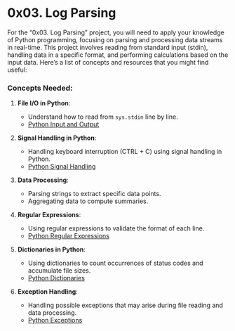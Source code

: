 0x03. Log Parsing
===================

For the “0x03. Log Parsing” project, you will need to apply your knowledge of Python programming, focusing on parsing and processing data streams in real-time. This project involves reading from standard input (stdin), handling data in a specific format, and performing calculations based on the input data. Here’s a list of concepts and resources that you might find useful:

### Concepts Needed:

1.  **File I/O in Python**:
    
    *   Understand how to read from `sys.stdin` line by line.
    *   [Python Input and Output](https://docs.python.org/3/tutorial/inputoutput.html)
2.  **Signal Handling in Python**:
    
    *   Handling keyboard interruption (CTRL + C) using signal handling in Python.
    *   [Python Signal Handling](https://docs.python.org/3/library/signal.html)
3.  **Data Processing**:
    
    *   Parsing strings to extract specific data points.
    *   Aggregating data to compute summaries.
4.  **Regular Expressions**:
    
    *   Using regular expressions to validate the format of each line.
    *   [Python Regular Expressions](https://docs.python.org/3/library/re.html)
5.  **Dictionaries in Python**:
    
    *   Using dictionaries to count occurrences of status codes and accumulate file sizes.
    *   [Python Dictionaries](https://docs.python.org/3/tutorial/datastructures.html#dictionaries)
6.  **Exception Handling**:
    
    *   Handling possible exceptions that may arise during file reading and data processing.
    *   [Python Exceptions](https://docs.python.org/3/tutorial/errors.html)